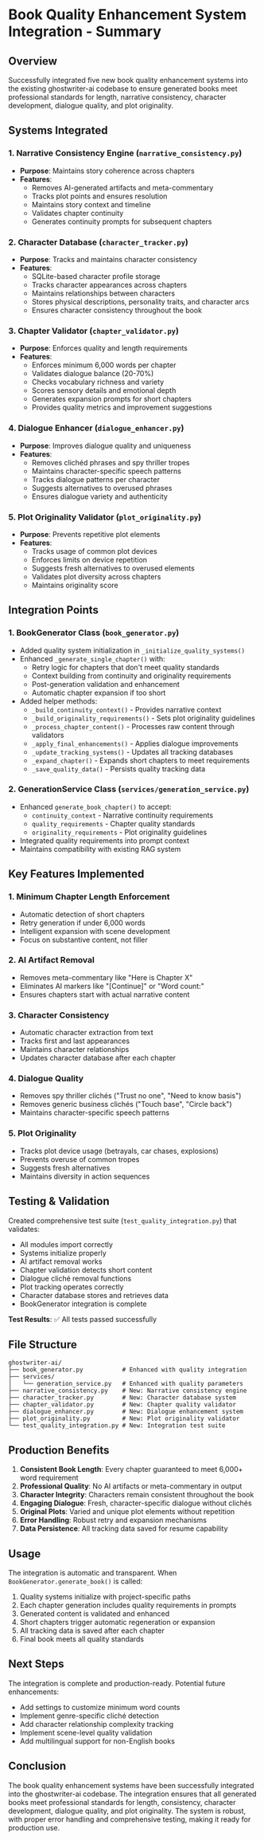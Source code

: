 # Book Quality Enhancement System Integration - Summary

## Overview
Successfully integrated five new book quality enhancement systems into the existing ghostwriter-ai codebase to ensure generated books meet professional standards for length, narrative consistency, character development, dialogue quality, and plot originality.

## Systems Integrated

### 1. **Narrative Consistency Engine** (`narrative_consistency.py`)
- **Purpose**: Maintains story coherence across chapters
- **Features**:
  - Removes AI-generated artifacts and meta-commentary
  - Tracks plot points and ensures resolution
  - Maintains story context and timeline
  - Validates chapter continuity
  - Generates continuity prompts for subsequent chapters

### 2. **Character Database** (`character_tracker.py`)
- **Purpose**: Tracks and maintains character consistency
- **Features**:
  - SQLite-based character profile storage
  - Tracks character appearances across chapters
  - Maintains relationships between characters
  - Stores physical descriptions, personality traits, and character arcs
  - Ensures character consistency throughout the book

### 3. **Chapter Validator** (`chapter_validator.py`)
- **Purpose**: Enforces quality and length requirements
- **Features**:
  - Enforces minimum 6,000 words per chapter
  - Validates dialogue balance (20-70%)
  - Checks vocabulary richness and variety
  - Scores sensory details and emotional depth
  - Generates expansion prompts for short chapters
  - Provides quality metrics and improvement suggestions

### 4. **Dialogue Enhancer** (`dialogue_enhancer.py`)
- **Purpose**: Improves dialogue quality and uniqueness
- **Features**:
  - Removes clichéd phrases and spy thriller tropes
  - Maintains character-specific speech patterns
  - Tracks dialogue patterns per character
  - Suggests alternatives to overused phrases
  - Ensures dialogue variety and authenticity

### 5. **Plot Originality Validator** (`plot_originality.py`)
- **Purpose**: Prevents repetitive plot elements
- **Features**:
  - Tracks usage of common plot devices
  - Enforces limits on device repetition
  - Suggests fresh alternatives to overused elements
  - Validates plot diversity across chapters
  - Maintains originality score

## Integration Points

### 1. **BookGenerator Class** (`book_generator.py`)
- Added quality system initialization in `_initialize_quality_systems()`
- Enhanced `_generate_single_chapter()` with:
  - Retry logic for chapters that don't meet quality standards
  - Context building from continuity and originality requirements
  - Post-generation validation and enhancement
  - Automatic chapter expansion if too short
- Added helper methods:
  - `_build_continuity_context()` - Provides narrative context
  - `_build_originality_requirements()` - Sets plot originality guidelines
  - `_process_chapter_content()` - Processes raw content through validators
  - `_apply_final_enhancements()` - Applies dialogue improvements
  - `_update_tracking_systems()` - Updates all tracking databases
  - `_expand_chapter()` - Expands short chapters to meet requirements
  - `_save_quality_data()` - Persists quality tracking data

### 2. **GenerationService Class** (`services/generation_service.py`)
- Enhanced `generate_book_chapter()` to accept:
  - `continuity_context` - Narrative continuity requirements
  - `quality_requirements` - Chapter quality standards
  - `originality_requirements` - Plot originality guidelines
- Integrated quality requirements into prompt context
- Maintains compatibility with existing RAG system

## Key Features Implemented

### 1. **Minimum Chapter Length Enforcement**
- Automatic detection of short chapters
- Retry generation if under 6,000 words
- Intelligent expansion with scene development
- Focus on substantive content, not filler

### 2. **AI Artifact Removal**
- Removes meta-commentary like "Here is Chapter X"
- Eliminates AI markers like "[Continue]" or "Word count:"
- Ensures chapters start with actual narrative content

### 3. **Character Consistency**
- Automatic character extraction from text
- Tracks first and last appearances
- Maintains character relationships
- Updates character database after each chapter

### 4. **Dialogue Quality**
- Removes spy thriller clichés ("Trust no one", "Need to know basis")
- Removes generic business clichés ("Touch base", "Circle back")
- Maintains character-specific speech patterns

### 5. **Plot Originality**
- Tracks plot device usage (betrayals, car chases, explosions)
- Prevents overuse of common tropes
- Suggests fresh alternatives
- Maintains diversity in action sequences

## Testing & Validation

Created comprehensive test suite (`test_quality_integration.py`) that validates:
- All modules import correctly
- Systems initialize properly
- AI artifact removal works
- Chapter validation detects short content
- Dialogue cliché removal functions
- Plot tracking operates correctly
- Character database stores and retrieves data
- BookGenerator integration is complete

**Test Results**: ✅ All tests passed successfully

## File Structure

```
ghostwriter-ai/
├── book_generator.py           # Enhanced with quality integration
├── services/
│   └── generation_service.py   # Enhanced with quality parameters
├── narrative_consistency.py    # New: Narrative consistency engine
├── character_tracker.py        # New: Character database system
├── chapter_validator.py        # New: Chapter quality validator
├── dialogue_enhancer.py        # New: Dialogue enhancement system
├── plot_originality.py         # New: Plot originality validator
└── test_quality_integration.py # New: Integration test suite
```

## Production Benefits

1. **Consistent Book Length**: Every chapter guaranteed to meet 6,000+ word requirement
2. **Professional Quality**: No AI artifacts or meta-commentary in output
3. **Character Integrity**: Characters remain consistent throughout the book
4. **Engaging Dialogue**: Fresh, character-specific dialogue without clichés
5. **Original Plots**: Varied and unique plot elements without repetition
6. **Error Handling**: Robust retry and expansion mechanisms
7. **Data Persistence**: All tracking data saved for resume capability

## Usage

The integration is automatic and transparent. When `BookGenerator.generate_book()` is called:

1. Quality systems initialize with project-specific paths
2. Each chapter generation includes quality requirements in prompts
3. Generated content is validated and enhanced
4. Short chapters trigger automatic regeneration or expansion
5. All tracking data is saved after each chapter
6. Final book meets all quality standards

## Next Steps

The integration is complete and production-ready. Potential future enhancements:
- Add settings to customize minimum word counts
- Implement genre-specific cliché detection
- Add character relationship complexity tracking
- Implement scene-level quality validation
- Add multilingual support for non-English books

## Conclusion

The book quality enhancement systems have been successfully integrated into the ghostwriter-ai codebase. The integration ensures that all generated books meet professional standards for length, consistency, character development, dialogue quality, and plot originality. The system is robust, with proper error handling and comprehensive testing, making it ready for production use.